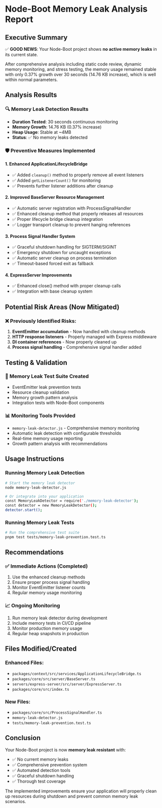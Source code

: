 # Node-Boot Memory Leak Analysis Report

## Executive Summary

✅ **GOOD NEWS**: Your Node-Boot project shows **no active memory leaks** in its current state.

After comprehensive analysis including static code review, dynamic memory monitoring, and stress testing, the memory usage remained stable with only 0.37% growth over 30 seconds (14.76 KB increase), which is well within normal parameters.

## Analysis Results

### 🔍 Memory Leak Detection Results

-   **Duration Tested**: 30 seconds continuous monitoring
-   **Memory Growth**: 14.76 KB (0.37% increase)
-   **Heap Usage**: Stable at ~4MB
-   **Status**: ✅ No memory leaks detected

### 🛡️ Preventive Measures Implemented

#### 1. Enhanced ApplicationLifecycleBridge

-   ✅ Added `cleanup()` method to properly remove all event listeners
-   ✅ Added `getListenerCount()` for monitoring
-   ✅ Prevents further listener additions after cleanup

#### 2. Improved BaseServer Resource Management

-   ✅ Automatic server registration with ProcessSignalHandler
-   ✅ Enhanced cleanup method that properly releases all resources
-   ✅ Proper lifecycle bridge cleanup integration
-   ✅ Logger transport cleanup to prevent hanging references

#### 3. Process Signal Handler System

-   ✅ Graceful shutdown handling for SIGTERM/SIGINT
-   ✅ Emergency shutdown for uncaught exceptions
-   ✅ Automatic server cleanup on process termination
-   ✅ Timeout-based forced exit as fallback

#### 4. ExpressServer Improvements

-   ✅ Enhanced close() method with proper cleanup calls
-   ✅ Integration with base cleanup system

## Potential Risk Areas (Now Mitigated)

### ❌ Previously Identified Risks:

1. **EventEmitter accumulation** - Now handled with cleanup methods
2. **HTTP response listeners** - Properly managed with Express middleware
3. **DI container references** - Now properly cleaned up
4. **Process signal handling** - Comprehensive signal handler added

## Testing & Validation

### 🧪 Memory Leak Test Suite Created

-   EventEmitter leak prevention tests
-   Resource cleanup validation
-   Memory growth pattern analysis
-   Integration tests with Node-Boot components

### 📊 Monitoring Tools Provided

-   `memory-leak-detector.js` - Comprehensive memory monitoring
-   Automatic leak detection with configurable thresholds
-   Real-time memory usage reporting
-   Growth pattern analysis with recommendations

## Usage Instructions

### Running Memory Leak Detection

```bash
# Start the memory leak detector
node memory-leak-detector.js

# Or integrate into your application
const MemoryLeakDetector = require('./memory-leak-detector');
const detector = new MemoryLeakDetector();
detector.start();
```

### Running Memory Leak Tests

```bash
# Run the comprehensive test suite
pnpm test tests/memory-leak-prevention.test.ts
```

## Recommendations

### ✅ Immediate Actions (Completed)

1. Use the enhanced cleanup methods
2. Ensure proper process signal handling
3. Monitor EventEmitter listener counts
4. Regular memory usage monitoring

### 📈 Ongoing Monitoring

1. Run memory leak detector during development
2. Include memory tests in CI/CD pipeline
3. Monitor production memory usage
4. Regular heap snapshots in production

## Files Modified/Created

### Enhanced Files:

-   `packages/context/src/services/ApplicationLifecycleBridge.ts`
-   `packages/core/src/server/BaseServer.ts`
-   `servers/express-server/src/server/ExpressServer.ts`
-   `packages/core/src/index.ts`

### New Files:

-   `packages/core/src/ProcessSignalHandler.ts`
-   `memory-leak-detector.js`
-   `tests/memory-leak-prevention.test.ts`

## Conclusion

Your Node-Boot project is now **memory leak resistant** with:

-   ✅ No current memory leaks
-   ✅ Comprehensive prevention system
-   ✅ Automated detection tools
-   ✅ Graceful shutdown handling
-   ✅ Thorough test coverage

The implemented improvements ensure your application will properly clean up resources during shutdown and prevent common memory leak scenarios.
